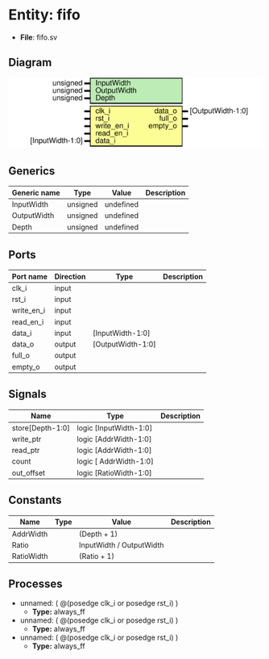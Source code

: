 
# Entity: fifo 
- **File**: fifo.sv

## Diagram
![Diagram](fifo.svg "Diagram")
## Generics

| Generic name | Type     | Value     | Description |
| ------------ | -------- | --------- | ----------- |
| InputWidth   | unsigned | undefined |             |
| OutputWidth  | unsigned | undefined |             |
| Depth        | unsigned | undefined |             |

## Ports

| Port name  | Direction | Type              | Description |
| ---------- | --------- | ----------------- | ----------- |
| clk_i      | input     |                   |             |
| rst_i      | input     |                   |             |
| write_en_i | input     |                   |             |
| read_en_i  | input     |                   |             |
| data_i     | input     | [InputWidth-1:0]  |             |
| data_o     | output    | [OutputWidth-1:0] |             |
| full_o     | output    |                   |             |
| empty_o    | output    |                   |             |

## Signals

| Name             | Type                   | Description |
| ---------------- | ---------------------- | ----------- |
| store[Depth-1:0] | logic [InputWidth-1:0] |             |
| write_ptr        | logic [AddrWidth-1:0]  |             |
| read_ptr         | logic [AddrWidth-1:0]  |             |
| count            | logic [ AddrWidth-1:0] |             |
| out_offset       | logic [RatioWidth-1:0] |             |

## Constants

| Name       | Type | Value                    | Description |
| ---------- | ---- | ------------------------ | ----------- |
| AddrWidth  |      | (Depth + 1)              |             |
| Ratio      |      | InputWidth / OutputWidth |             |
| RatioWidth |      | (Ratio + 1)              |             |

## Processes
- unnamed: ( @(posedge clk_i or posedge rst_i) )
  - **Type:** always_ff
- unnamed: ( @(posedge clk_i or posedge rst_i) )
  - **Type:** always_ff
- unnamed: ( @(posedge clk_i or posedge rst_i) )
  - **Type:** always_ff
